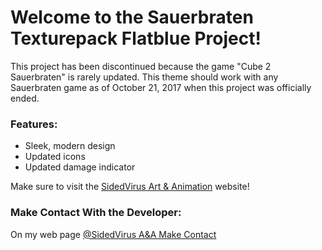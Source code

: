 # Welcome to the Sauerbraten Texturepack Flatblue Project!

This project has been discontinued because the game "Cube 2 Sauerbraten" is rarely updated. This theme should work with any Sauerbraten game as of October 21, 2017 when this project was officially ended.

### Features:

- Sleek, modern design
- Updated icons
- Updated damage indicator

Make sure to visit the [SidedVirus Art & Animation](https://sites.google.com/view/sidedvirus-art-and-animation/home) website!

### Make Contact With the Developer:

On my web page [@SidedVirus A&A Make Contact](https://sites.google.com/view/sidedvirus-art-and-animation/home/make-contact)
